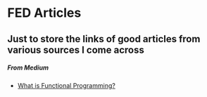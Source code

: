 # FED Articles
Just to store the links of good articles from various sources I come across
---
 
##### From Medium

- [What is Functional Programming?](https://medium.com/javascript-scene/master-the-javascript-interview-what-is-functional-programming-7f218c68b3a0)
